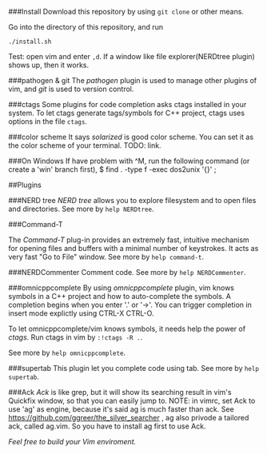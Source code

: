 ###Install
Download this repository by using `git clone` or other means. 

Go into the directory of this repository, and run

	./install.sh
	
Test: open vim and enter `,d`. If a window like file explorer(NERDtree plugin) shows up, 
then it works.


###pathogen & git
The *pathogen* plugin is used to manage other plugins of vim, and *git* is used to version control.

###ctags
Some plugins for code completion asks ctags installed in your system. To let ctags generate
tags/symbols for C++ project, ctags uses options in the file `ctags`.

###color scheme
It says *solarized* is good color scheme. You can set it as the color scheme of your terminal.
TODO: link.


###On Windows
If have problem with ^M, run the following command (or create a 'win' branch first),
$ find . -type f -exec dos2unix '{}' \;


##Plugins

###NERD tree
*NERD tree* allows you to explore filesystem and to open files and directories. 
See more by `help NERDtree`.

###Command-T

The *Command-T* plug-in provides an extremely fast, intuitive mechanism for
opening files and buffers with a minimal number of keystrokes. It acts as very fast 
"Go to File" window. See more by `help command-t`.

###NERDCommenter
Comment code. See more by `help NERDCommenter`.

###omnicppcomplete
By using *omnicppcomplete* plugin, vim knows symbols in a C++ project and how to auto-complete
the symbols. A completion begins when you enter '.' or '->'. You can trigger completion in insert mode explictly using CTRL-X CTRL-O.

To let omnicppcomplete/vim knows symbols, it needs help the power of *ctags*. Run ctags in vim by
`:!ctags -R .`. 

See more by `help omnicppcomplete`.

###supertab
This plugin let you complete code using tab. See more by `help supertab`.

###Ack
*Ack* is like grep, but it will show its searching result in vim's Quickfix window, so that you
can easily jump to.
NOTE: in vimrc, set Ack to use 'ag' as engine, because it's said ag is much faster than ack.
See https://github.com/ggreer/the_silver_searcher , ag also privode a tailored ack, called ag.vim.
So you have to install ag first to use Ack.

*Feel free to build your Vim enviroment.*
